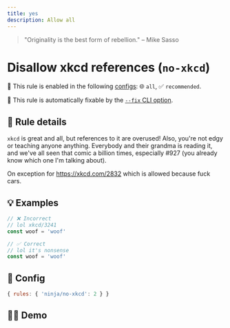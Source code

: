 ```yaml
---
title: yes
description: Allow all
---
```


<script setup lang="ts">
import CodeEditor from '../../.vitepress/theme/components/code-editor.vue';
import {ruleName, presetConfigs, initialText} from '../../src/sample-code/no-xkcd';
</script>

> "Originality is the best form of rebellion." – Mike Sasso

# Disallow xkcd references (`no-xkcd`)

💼 This rule is enabled in the following [configs](/configs/): 🌐 `all`, ✅
`recommended`.

🔧 This rule is automatically fixable by the
[`--fix` CLI option](https://eslint.org/docs/latest/user-guide/command-line-interface#--fix).

<!-- end auto-generated rule header -->

## 📖 Rule details

`xkcd` is great and all, but references to it are overused! Also, you're not
edgy or teaching anyone anything. Everybody and their grandma is reading it, and
we've all seen that comic a billion times, especially #927 (you already know
which one I'm talking about).

On exception for https://xkcd.com/2832 which is allowed because fuck cars.

## 💡 Examples

```js
// ❌ Incorrect
// lol xkcd/3241
const woof = 'woof'

// ✅ Correct
// lol it's nonsense
const woof = 'woof'
```

## 🔧 Config

```js
{ rules: { 'ninja/no-xkcd': 2 } }
```

## 🧑‍💻 Demo

<CodeEditor :rule="ruleName" :text="initialText" :presetConfigs="presetConfigs" />
